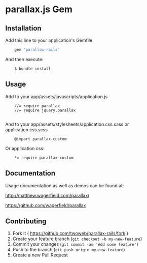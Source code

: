 # parallax.js Gem

## Installation

Add this line to your application's Gemfile:

```ruby
    gem 'parallax-rails'
```

And then execute:
```
    $ bundle install
```

## Usage

Add to your app/assets/javascripts/application.js

```
    //= require parallax
    //= require jquery.parallax
    
```


And to your app/assets/stylesheets/application.css.sass or application.css.scss


```
    @import parallax-custom
```

Or application.css:

```
    *= require parallax-custom
```

## Documentation

Usage documentation as well as demos can be found at:

http://matthew.wagerfield.com/parallax/

https://github.com/wagerfield/parallax


## Contributing

1. Fork it ( https://github.com/twoweb/parallax-rails/fork )
2. Create your feature branch (`git checkout -b my-new-feature`)
3. Commit your changes (`git commit -am 'Add some feature'`)
4. Push to the branch (`git push origin my-new-feature`)
5. Create a new Pull Request
